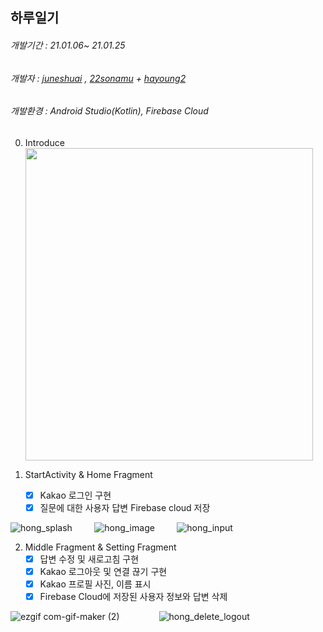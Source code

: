 ## 하루일기 

######				개발기간 : 21.01.06~ 21.01.25

###### 				개발자 :  [juneshuai](https://github.com/juneshuai) , [22sonamu](https://github.com/22sonamu)  + [hayoung2](https://github.com/hayoung2) 

######  			개발환경 : Android Studio(Kotlin), Firebase Cloud

0. Introduce
   <img width="460" height="500" src="https://user-images.githubusercontent.com/67306008/105942515-b5714580-60a2-11eb-9957-d7dc682407d6.jpg">
   
   
1. StartActivity & Home Fragment
   - [x] Kakao  로그인 구현
   - [x] 질문에 대한 사용자 답변 Firebase cloud  저장

![hong_splash](https://user-images.githubusercontent.com/39898938/105698368-1f75d780-5f49-11eb-8b24-4815fcd3c0c3.gif)  &nbsp; &nbsp; &nbsp; &nbsp; ![hong_image](https://user-images.githubusercontent.com/39898938/105698283-08cf8080-5f49-11eb-9684-baf7673e6cfc.gif)  &nbsp; &nbsp; &nbsp; &nbsp; ![hong_input](https://user-images.githubusercontent.com/39898938/105698322-1422ac00-5f49-11eb-8ad3-ddfe34bf156d.gif)  

2. Middle Fragment & Setting Fragment 
   - [x] 답변 수정 및 새로고침 구현
   - [x] Kakao 로그아웃 및 연결 끊기 구현 
   - [x] Kakao 프로필 사진, 이름 표시
   - [x] Firebase Cloud에 저장된 사용자 정보와 답변 삭제

![ezgif com-gif-maker (2)](https://user-images.githubusercontent.com/39898938/105698581-66fc6380-5f49-11eb-8814-d325adb24492.gif)   &nbsp; &nbsp; &nbsp; &nbsp;&nbsp; &nbsp; &nbsp; &nbsp;  ![hong_delete_logout](https://user-images.githubusercontent.com/39898938/105698218-eccbdf00-5f48-11eb-9c8e-16d115906f1e.gif)   

 









